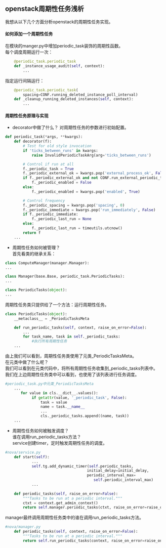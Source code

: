 openstack周期性任务浅析
------
我想从以下几个方面分析openstack的周期性任务实现。  
####  如何添加一个周期性任务  
在模块的manger.py中增加periodic_task装饰的周期性函数。  
每个调度周期运行一次：
```python
    @periodic_task.periodic_task
    def _instance_usage_audit(self, context):
        ...
```
指定运行间隔运行：
```python
    @periodic_task.periodic_task(
        spacing=CONF.running_deleted_instance_poll_interval)
    def _cleanup_running_deleted_instances(self, context):
        ...
```
####  周期性任务原理与实现  
+ decorator中做了什么？
对周期性任务的参数进行初始配置。
```python
def periodic_task(*args, **kwargs):
    def decorator(f):
        # Test for old style invocation
        if 'ticks_between_runs' in kwargs:
            raise InvalidPeriodicTaskArg(arg='ticks_between_runs')

        # Control if run at all
        f._periodic_task = True
        f._periodic_external_ok = kwargs.pop('external_process_ok', False)
        if f._periodic_external_ok and not CONF.run_external_periodic_tasks:
            f._periodic_enabled = False
        else:
            f._periodic_enabled = kwargs.pop('enabled', True)

        # Control frequency
        f._periodic_spacing = kwargs.pop('spacing', 0)
        f._periodic_immediate = kwargs.pop('run_immediately', False)
        if f._periodic_immediate:
            f._periodic_last_run = None
        else:
            f._periodic_last_run = timeutils.utcnow()
        return f
    ...
```
+ 周期性任务如何被管理？  
首先看类的继承关系：
```python
class ComputeManager(manager.Manager):
...

class Manager(base.Base, periodic_task.PeriodicTasks):
...

class PeriodicTasks(object):
...
```
周期性任务类只提供给了一个方法：运行周期性任务。
```python
class PeriodicTasks(object):
    __metaclass__ = _PeriodicTasksMeta

    def run_periodic_tasks(self, context, raise_on_error=False):
        ...
        for task_name, task in self._periodic_tasks:
            #执行所有周期性任务
    ...
```
由上我们可以看到，周期性任务类使用了元类_PeriodicTasksMeta。    
在元类中做了什么呢？    
我们可以看到在元类代码中，将所有周期性任务收集到_periodic_tasks列表中。  
我们在上边周期性任务类中可以看到，也使用了该列表进行任务调度。  
```python
#periodic_task.py中元类_PeriodicTasksMeta
    ...
       for value in cls.__dict__.values():
            if getattr(value, '_periodic_task', False):
                task = value
                name = task.__name__
                ...
                cls._periodic_tasks.append((name, task))
    ...
```
+ 周期性任务如何被触发调度？  
谁在调用run_periodic_tasks方法？  
service创建timer，定时触发周期性任务的调度。  
```python
#nova/service.py
    def start(self):
            ...
            self.tg.add_dynamic_timer(self.periodic_tasks,
                                     initial_delay=initial_delay,
                                     periodic_interval_max=
                                        self.periodic_interval_max)
            ...
            
    def periodic_tasks(self, raise_on_error=False):
        """Tasks to be run at a periodic interval."""
        ctxt = context.get_admin_context()
        return self.manager.periodic_tasks(ctxt, raise_on_error=raise_on_error)            
```
manager最终调用周期性任务类中的谁在调用run_periodic_tasks方法。   
```python
#nova/manager.py
    def periodic_tasks(self, context, raise_on_error=False):
        """Tasks to be run at a periodic interval."""
        return self.run_periodic_tasks(context, raise_on_error=raise_on_error)
```
